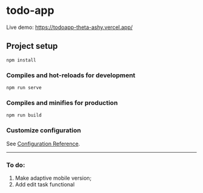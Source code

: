 # todo-app

Live demo: https://todoapp-theta-ashy.vercel.app/

## Project setup

```
npm install
```

### Compiles and hot-reloads for development

```
npm run serve
```

### Compiles and minifies for production

```
npm run build
```

### Customize configuration

See [Configuration Reference](https://cli.vuejs.org/config/).

---

### To do:

1. Make adaptive mobile version;
2. Add edit task functional
